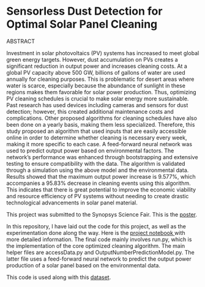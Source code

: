 # Sensorless Dust Detection for Optimal Solar Panel Cleaning

ABSTRACT

Investment in solar photovoltaics (PV) systems has increased to meet global green energy targets. However, dust accumulation on PVs creates a significant reduction in output power and increases cleaning costs. At a global PV capacity above 500 GW, billions of gallons of water are used annually for cleaning purposes. This is problematic for desert areas where water is scarce, especially because the abundance of sunlight in these regions makes them favorable for solar power production. Thus, optimizing PV cleaning schedules is crucial to make solar energy more sustainable. Past research has used devices including cameras and sensors for dust detection; however, this created additional maintenance costs and complications. Other proposed algorithms for cleaning schedules have also been done on a yearly basis, making them less specialized. Therefore, this study proposed an algorithm that used inputs that are easily accessible online in order to determine whether cleaning is necessary every week, making it more specific to each case. A feed-forward neural network was used to predict output power based on environmental factors. The network’s performance was enhanced through bootstrapping and extensive testing to ensure compatibility with the data. The algorithm is validated through a simulation using the above model and the environmental data. Results showed that the maximum output power increase is 9.577%, which accompanies a 95.83% decrease in cleaning events using this algorithm. This indicates that there is great potential to improve the economic viability and resource efficiency of PV systems without needing to create drastic technological advancements in solar panel material.

This project was submitted to the Synopsys Science Fair.
This is the [poster](https://docs.google.com/presentation/d/1ASyeUAI812egtVX5WX9Ho97XWOXz4f_9/edit?usp=sharing&ouid=114194103913446610142&rtpof=true&sd=true).

In this repository, I have laid out the code for this project, as well as the experimentation done along the way. Here is the [project notebook ](https://docs.google.com/document/d/1MjkvpkYqd8QFvVIVOXfncDkNxMwyUVdyQC1m9oImqd8/edit?usp=sharing)with more detailed information.
The final code mainly involves run.py, which is the implementation of the core optimized cleaning algorithm.
The main helper files are accessData.py and OutputNumberPredictionModel.py. The latter file uses a feed-forward neural network to predict the output power production of a solar panel based on the environmental data.

This code is used along with this [dataset](https://datahub.duramat.org/dataset/pvdaq-time-series-with-soiling-signal/resource/d2c3fcf4-4f5f-47ad-8743-fc29f1356835).
